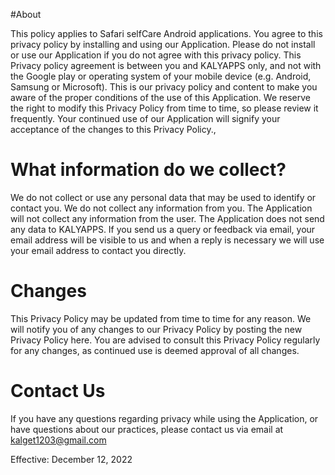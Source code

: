 #About

This policy applies to Safari selfCare Android applications. You agree to this privacy policy by installing and using our Application. Please do not install or use our Application if you do not agree with this privacy policy. This Privacy policy agreement is between you and KALYAPPS only, and not with the Google play or operating system of your mobile device (e.g. Android, Samsung or Microsoft).  This is our privacy policy and content to make you aware of the proper conditions of the use of this Application.  We reserve the right to modify this Privacy Policy from time to time, so please review it frequently. Your continued use of our Application will signify your acceptance of the changes to this Privacy Policy.,


# What information do we collect?
 
We do not collect or use any personal data that may be used to identify or contact you. We do not collect any information from you. The Application will not collect any information from the user. The Application does not send any data to KALYAPPS.  If you send us a query or feedback via email, your email address will be visible to us and when a reply is necessary we will use your email address to contact you directly.

# Changes

This Privacy Policy may be updated from time to time for any reason. We will notify you of any changes to our Privacy Policy by posting the new Privacy Policy here. You are advised to consult this Privacy Policy regularly for any changes, as continued use is deemed approval of all changes.

# Contact Us

If you have any questions regarding privacy while using the Application, or have questions about our practices, please contact us via email at kalget1203@gmail.com

Effective: December 12, 2022





                        
